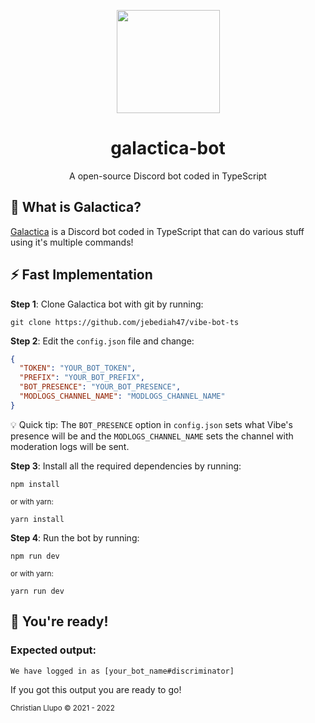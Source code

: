 <p align="center"><a href="https://github.com/jebediah47/vibe-bot-ts"><img src="https://i.imgur.com/obhS6zx.png" height="165"></a></p>

<h1 align="center">galactica-bot</h1>

<p align="center">A open-source Discord bot coded in TypeScript</p>

## 💭 What is Galactica?

[Galactica](https://github.com/jebediah47/vibe-bot-ts) is a Discord bot coded in TypeScript that can do various stuff using it's multiple commands!

## ⚡️ Fast Implementation

**Step 1**: Clone Galactica bot with git by running:

```
git clone https://github.com/jebediah47/vibe-bot-ts
```

**Step 2**: Edit the `config.json` file and change:

```json
{
  "TOKEN": "YOUR_BOT_TOKEN",
  "PREFIX": "YOUR_BOT_PREFIX",
  "BOT_PRESENCE": "YOUR_BOT_PRESENCE",
  "MODLOGS_CHANNEL_NAME": "MODLOGS_CHANNEL_NAME"
}
```

💡 Quick tip: The `BOT_PRESENCE` option in `config.json` sets what Vibe's presence will be and the `MODLOGS_CHANNEL_NAME` sets the channel with moderation logs will be sent.

**Step 3**: Install all the required dependencies by running:

```
npm install
```
<sup>or with yarn:</sup>
```
yarn install
```

**Step 4**: Run the bot by running:

```
npm run dev
```
<sup>or with yarn:</sup>
```
yarn run dev
```

## 🎉 You're ready!

### Expected output:

```
We have logged in as [your_bot_name#discriminator]
```

If you got this output you are ready to go!

<sup>Christian Llupo © 2021 - 2022</sup>
